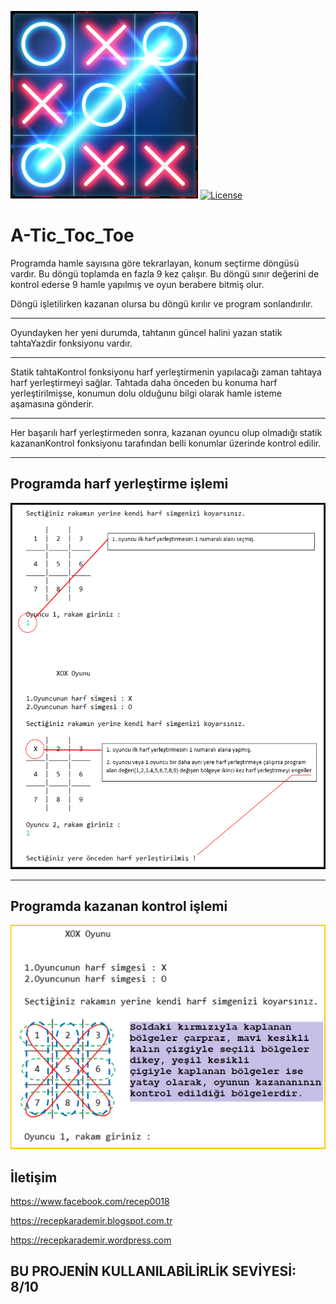 ![logo](img/ttt.jpg) [![License](https://img.shields.io/badge/license-MIT-green.svg?style=flat)](https://github.com/recepkarademir/A-Tic_Toc_Toe/blob/master/LICENSE)
# A-Tic_Toc_Toe

Programda hamle sayısına göre tekrarlayan, konum seçtirme döngüsü vardır.
Bu döngü toplamda en fazla 9 kez çalışır.
Bu döngü sınır değerini de kontrol ederse 9 hamle yapılmış ve oyun berabere bitmiş olur.

Döngü işletilirken kazanan olursa bu döngü kırılır ve program sonlandırılır.

-----------------------------------------------------------------------------------------------------------------------------------------

Oyundayken her yeni durumda, tahtanın güncel halini yazan statik tahtaYazdir fonksiyonu vardır.

-----------------------------------------------------------------------------------------------------------------------------------------
Statik tahtaKontrol fonksiyonu harf yerleştirmenin yapılacağı zaman tahtaya harf yerleştirmeyi sağlar. 
Tahtada daha önceden bu konuma harf yerleştirilmişse, konumun dolu olduğunu bilgi olarak hamle isteme aşamasına gönderir.
 
-----------------------------------------------------------------------------------------------------------------------------------------
Her başarılı harf yerleştirmeden sonra, kazanan oyuncu olup olmadığı statik kazananKontrol fonksiyonu tarafından belli konumlar üzerinde kontrol edilir.

___________________________________________________________________________________________________________________________________
## Programda harf yerleştirme işlemi
![logo](img/2.png)

___________________________________________________________________________________________________________________________________
## Programda kazanan kontrol işlemi
![logo](img/1.png)


İletişim
------------------------------
https://www.facebook.com/recep0018

https://recepkarademir.blogspot.com.tr

https://recepkarademir.wordpress.com

## BU PROJENİN KULLANILABİLİRLİK SEVİYESİ: 8/10
